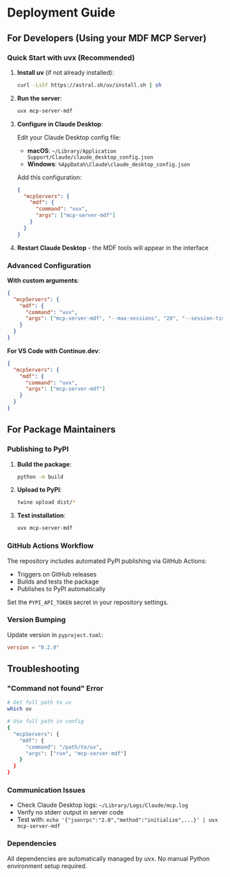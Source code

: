 # Deployment Guide

## For Developers (Using your MDF MCP Server)

### Quick Start with uvx (Recommended)

1. **Install uv** (if not already installed):
   ```bash
   curl -LsSf https://astral.sh/uv/install.sh | sh
   ```

2. **Run the server**:
   ```bash
   uvx mcp-server-mdf
   ```

3. **Configure in Claude Desktop**:
   
   Edit your Claude Desktop config file:
   - **macOS**: `~/Library/Application Support/Claude/claude_desktop_config.json`
   - **Windows**: `%AppData%\Claude\claude_desktop_config.json`
   
   Add this configuration:
   ```json
   {
     "mcpServers": {
       "mdf": {
         "command": "uvx",
         "args": ["mcp-server-mdf"]
       }
     }
   }
   ```

4. **Restart Claude Desktop** - the MDF tools will appear in the interface

### Advanced Configuration

**With custom arguments**:
```json
{
  "mcpServers": {
    "mdf": {
      "command": "uvx", 
      "args": ["mcp-server-mdf", "--max-sessions", "20", "--session-timeout", "7200"]
    }
  }
}
```

**For VS Code with Continue.dev**:
```json
{
  "mcpServers": {
    "mdf": {
      "command": "uvx",
      "args": ["mcp-server-mdf"]
    }
  }
}
```

## For Package Maintainers

### Publishing to PyPI

1. **Build the package**:
   ```bash
   python -m build
   ```

2. **Upload to PyPI**:
   ```bash
   twine upload dist/*
   ```

3. **Test installation**:
   ```bash
   uvx mcp-server-mdf
   ```

### GitHub Actions Workflow

The repository includes automated PyPI publishing via GitHub Actions:
- Triggers on GitHub releases
- Builds and tests the package
- Publishes to PyPI automatically

Set the `PYPI_API_TOKEN` secret in your repository settings.

### Version Bumping

Update version in `pyproject.toml`:
```toml
version = "0.2.0"
```

## Troubleshooting

### "Command not found" Error
```bash
# Get full path to uv
which uv

# Use full path in config
{
  "mcpServers": {
    "mdf": {
      "command": "/path/to/uv",
      "args": ["run", "mcp-server-mdf"]
    }
  }
}
```

### Communication Issues
- Check Claude Desktop logs: `~/Library/Logs/Claude/mcp.log`
- Verify no stderr output in server code
- Test with: `echo '{"jsonrpc":"2.0","method":"initialize",...}' | uvx mcp-server-mdf`

### Dependencies
All dependencies are automatically managed by uvx. No manual Python environment setup required.